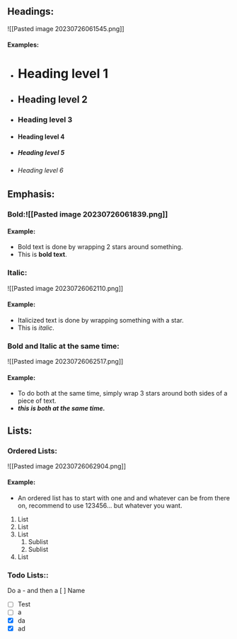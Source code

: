 
## Headings:

![[Pasted image 20230726061545.png]]
#### Examples:
- # Heading level 1
- ## Heading level 2
- ### Heading level 3
- #### Heading level 4
- ##### Heading level 5
- ###### Heading level 6




## Emphasis:

### Bold:![[Pasted image 20230726061839.png]]
#### Example:
- Bold text is done by wrapping 2 stars around something.
- This is **bold text**.

### Italic:
![[Pasted image 20230726062110.png]]
#### Example:
- Italicized text is done by wrapping something with a star.
- This is *italic*.

### Bold and Italic at the same time:
![[Pasted image 20230726062517.png]]
#### Example:
- To do both at the same time, simply wrap 3 stars around both sides of a piece of text.
- ***this is both at the same time.***

## Lists:

### Ordered Lists:
![[Pasted image 20230726062904.png]]
#### Example:
- An ordered list has to start with one and and whatever can be from there on, recommend to use 123456... but whatever you want.

1. List
2. List
3. List
	1. Sublist
	2. Sublist
4. List



### Todo Lists::

Do a - and then a [ ] Name

- [ ] Test
- [ ] a
- [x] da
- [x] ad
